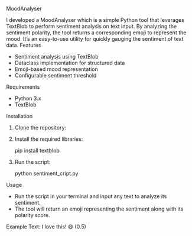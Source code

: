  MoodAnalyser

I developed a MoodAnalyser which is a simple Python tool that leverages TextBlob to perform sentiment analysis on text input. By analyzing the sentiment polarity, the tool returns a corresponding emoji to represent the mood. It’s an easy-to-use utility for quickly gauging the sentiment of text data.
 Features
- Sentiment analysis using TextBlob
- Dataclass implementation for structured data
- Emoji-based mood representation
- Configurable sentiment threshold

 Requirements
- Python 3.x
- TextBlob

 Installation

1. Clone the repository:

2. Install the required libraries:


    pip install textblob

3. Run the script:

    python sentiment_cript.py

 Usage
- Run the script in your terminal and input any text to analyze its sentiment.
- The tool will return an emoji representing the sentiment along with its polarity score.

 Example
Text: I love this!
😄 (0.5)



